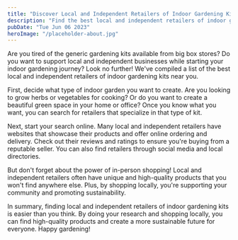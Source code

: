 ```yaml
---
title: "Discover Local and Independent Retailers of Indoor Gardening Kits Near You"
description: "Find the best local and independent retailers of indoor gardening kits near you. Learn how to start your indoor gardening journey with these quality kits and shop locally for a more sustainable future!"
pubDate: "Tue Jun 06 2023"
heroImage: "/placeholder-about.jpg"
---
```


Are you tired of the generic gardening kits available from big box stores? Do you want to support local and independent businesses while starting your indoor gardening journey? Look no further! We&#39;ve compiled a list of the best local and independent retailers of indoor gardening kits near you.

First, decide what type of indoor garden you want to create. Are you looking to grow herbs or vegetables for cooking? Or do you want to create a beautiful green space in your home or office? Once you know what you want, you can search for retailers that specialize in that type of kit.

Next, start your search online. Many local and independent retailers have websites that showcase their products and offer online ordering and delivery. Check out their reviews and ratings to ensure you&#39;re buying from a reputable seller. You can also find retailers through social media and local directories.

But don&#39;t forget about the power of in-person shopping! Local and independent retailers often have unique and high-quality products that you won&#39;t find anywhere else. Plus, by shopping locally, you&#39;re supporting your community and promoting sustainability.

In summary, finding local and independent retailers of indoor gardening kits is easier than you think. By doing your research and shopping locally, you can find high-quality products and create a more sustainable future for everyone. Happy gardening!